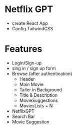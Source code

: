 # Netflix GPT
 - create React App
 - Config TailwindCSS

# Features 
 - Login/Sign-up
  - sing in / sign up form
 - Browse (after authentication)
    - Header
    - Main Movie
     - Tailer in Background
     - Title & Description
     - MovieSuggestions
      - MoviesLists  + N
 - NetflixGPT
  - Search Bar
  - Movie Suggestion